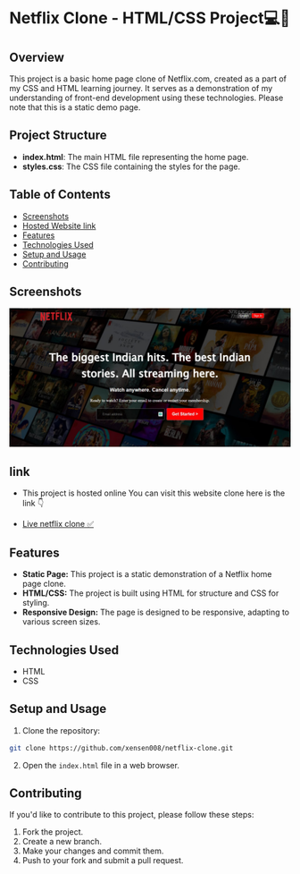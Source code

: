 # Netflix Clone - HTML/CSS Project💻🚀

## Overview
This project is a basic home page clone of Netflix.com, created as a part of my CSS and HTML learning journey. It serves as a demonstration of my understanding of front-end development using these technologies. Please note that this is a static demo page.

## Project Structure

- **index.html**: The main HTML file representing the home page.
- **styles.css**: The CSS file containing the styles for the page.

## Table of Contents

- [Screenshots](#screenshots)
- [Hosted Website link](#link)
- [Features](#features)
- [Technologies Used](#technologies-used)
- [Setup and Usage](#setup-and-usage)
- [Contributing](#contributing)


## Screenshots

![Screenshot](/images/ss.jpg)



## link
- This project is hosted online You can visit this website clone 
here is the link 👇

- [Live netflix clone ✅](https://clone-netflix008.netlify.app/)

## Features

- **Static Page:** This project is a static demonstration of a Netflix home page clone.
- **HTML/CSS:** The project is built using HTML for structure and CSS for styling.
- **Responsive Design:** The page is designed to be responsive, adapting to various screen sizes.

## Technologies Used

- HTML
- CSS

## Setup and Usage

1. Clone the repository:

```bash
git clone https://github.com/xensen008/netflix-clone.git
```

2. Open the `index.html` file in a web browser.


## Contributing

If you'd like to contribute to this project, please follow these steps:

1. Fork the project.
2. Create a new branch.
3. Make your changes and commit them.
4. Push to your fork and submit a pull request.


